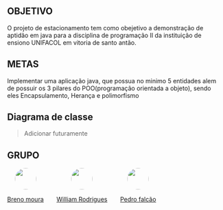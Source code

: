 ## OBJETIVO 
O projeto de estacionamento tem como obejetivo a demonstração de aptidão em java para a disciplina de programação II da instituição de ensiono UNIFACOL em vitoria de santo antão.


## METAS
Implementar uma aplicação java, que possua no minimo 5 entidades alem de possuir os 3 pilares do POO(programação orientada a objeto), sendo eles Encapsulamento, Herança e polimorfismo

## Diagrama de classe
> Adicionar futuramente

## GRUPO 
 <span style="display:flex;flex-direction:row;align-items:center;gap:30px">
    <a href="https://github.com/BrenoMoura00" style="display:flex;flex-direction:column;align-items:center">
        <img height=50 style="border-radius:50%;" src="https://avatars.githubusercontent.com/u/133166425?v=4">
        <p>Breno moura</p>
    </a>
    <a href="https://github.com/Bobonimo111" style="display:flex;flex-direction:column;align-items:center">
        <img height=50 style="border-radius:50%;" src="https://avatars.githubusercontent.com/u/86368140?v=4">
        <p>William Rodrigues</p>
    </a>
     <a href="https://github.com/Pedro-Falcao" style="display:flex;flex-direction:column;align-items:center">
        <img height=50 style="border-radius:50%;" src="https://avatars.githubusercontent.com/u/176639563?v=4">
        <p>Pedro falcão</p>
    </a>
 </span>
